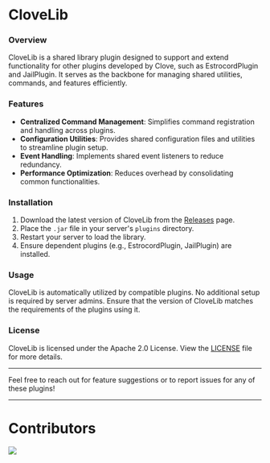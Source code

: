 # CloveLib

### Overview
CloveLib is a shared library plugin designed to support and extend functionality for other plugins developed by Clove, such as EstrocordPlugin and JailPlugin. It serves as the backbone for managing shared utilities, commands, and features efficiently.

### Features
- **Centralized Command Management**: Simplifies command registration and handling across plugins.
- **Configuration Utilities**: Provides shared configuration files and utilities to streamline plugin setup.
- **Event Handling**: Implements shared event listeners to reduce redundancy.
- **Performance Optimization**: Reduces overhead by consolidating common functionalities.

### Installation
1. Download the latest version of CloveLib from the [Releases](https://github.com/mazeymoos0022/clovelib/releases) page.
2. Place the `.jar` file in your server's `plugins` directory.
3. Restart your server to load the library.
4. Ensure dependent plugins (e.g., EstrocordPlugin, JailPlugin) are installed.

### Usage
CloveLib is automatically utilized by compatible plugins. No additional setup is required by server admins. Ensure that the version of CloveLib matches the requirements of the plugins using it.

### License
CloveLib is licensed under the Apache 2.0 License. View the [LICENSE](https://github.com/mazeymoos0022/clovelib/blob/main/LICENSE) file for more details.

---

Feel free to reach out for feature suggestions or to report issues for any of these plugins!

---

# Contributors
<a href="https://github.com/CloveTwilight3/clovetwilight3/graphs/contributors">
  <img src="https://contrib.rocks/image?repo=CloveTwilight3/CloveLib" />
</a>
